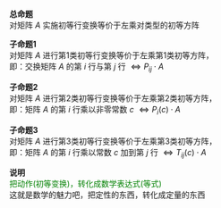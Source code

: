 **总命题**    
对矩阵 $A$ 实施初等行变换等价于左乘对类型的初等方阵    
    
**子命题1**    
对矩阵 $A$ 进行第1类初等行变换等价于左乘第1类初等方阵，    
即：交换矩阵 $A$ 的第 $i$ 行与第 $j$ 行 $\Leftrightarrow P_{ij}\cdot A$     
    
**子命题2**    
对矩阵 $A$ 进行第2类初等行变换等价于左乘第2类初等方阵，    
即：矩阵 $A$ 的第 $i$ 行乘以非零常数 $c$  $\Leftrightarrow P_i(c)\cdot A$     
    
**子命题3**    
对矩阵 $A$ 进行第3类初等行变换等价于左乘第3类初等方阵，    
即：矩阵 $A$ 的第 $i$ 行乘以常数 $c$ 加到第 $j$ 行 $\Leftrightarrow T_{ij}(c)\cdot A$     
    
**说明**    
<font color=green>把动作(初等变换)，转化成数学表达式(等式)</font>    
这就是数学的魅力吧，把定性的东西，转化成定量的东西    
